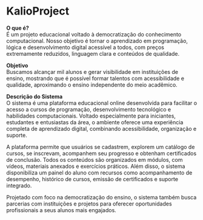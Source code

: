 # KalioProject

<strong>O que é?</strong><br>
É um projeto educacional voltado à democratização do conhecimento computacional. Nosso objetivo é tornar o aprendizado em programação, lógica e desenvolvimento digital acessível a todos, com preços extremamente reduzidos, linguagem clara e conteúdos de qualidade.

<strong>Objetivo</strong><br>
Buscamos alcançar mil alunos e gerar visibilidade em instituições de ensino, mostrando que é possível formar talentos com acessibilidade e qualidade, aproximando o ensino independente do meio acadêmico.

<strong>Descrição do Sistema</strong><br>
O sistema é uma plataforma educacional online desenvolvida para facilitar o acesso a cursos de programação, desenvolvimento tecnológico e habilidades computacionais. Voltado especialmente para iniciantes, estudantes e entusiastas da área, o ambiente oferece uma experiência completa de aprendizado digital, combinando acessibilidade, organização e suporte.

A plataforma permite que usuários se cadastrem, explorem um catálogo de cursos, se inscrevam, acompanhem seu progresso e obtenham certificados de conclusão. Todos os conteúdos são organizados em módulos, com vídeos, materiais anexados e exercícios práticos. Além disso, o sistema disponibiliza um painel do aluno com recursos como acompanhamento de desempenho, histórico de cursos, emissão de certificados e suporte integrado.

Projetado com foco na democratização do ensino, o sistema também busca parcerias com instituições e projetos para oferecer oportunidades profissionais a seus alunos mais engajados.